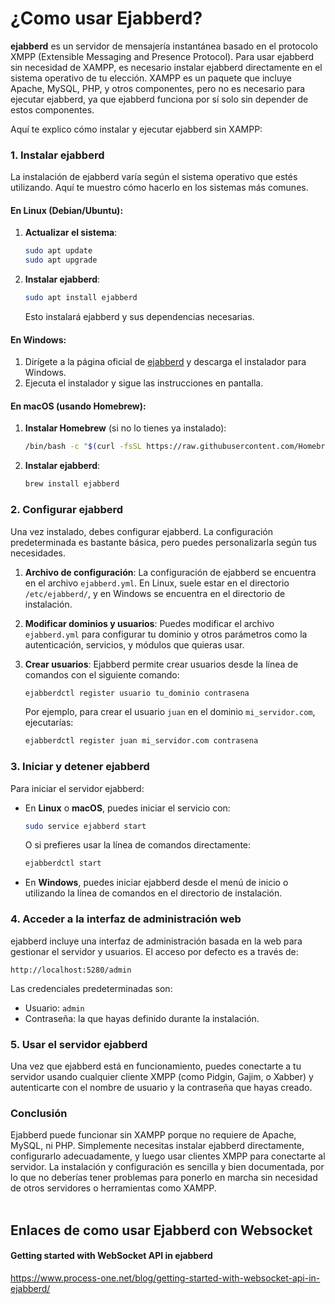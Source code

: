 # ¿Como usar Ejabberd?

**ejabberd** es un servidor de mensajería instantánea basado en el protocolo XMPP (Extensible Messaging and Presence Protocol). Para usar ejabberd sin necesidad de XAMPP, es necesario instalar ejabberd directamente en el sistema operativo de tu elección. XAMPP es un paquete que incluye Apache, MySQL, PHP, y otros componentes, pero no es necesario para ejecutar ejabberd, ya que ejabberd funciona por sí solo sin depender de estos componentes.

Aquí te explico cómo instalar y ejecutar ejabberd sin XAMPP:

### 1. **Instalar ejabberd**

La instalación de ejabberd varía según el sistema operativo que estés utilizando. Aquí te muestro cómo hacerlo en los sistemas más comunes.

#### En **Linux** (Debian/Ubuntu):
1. **Actualizar el sistema**:
   ```bash
   sudo apt update
   sudo apt upgrade
   ```

2. **Instalar ejabberd**:
   ```bash
   sudo apt install ejabberd
   ```

   Esto instalará ejabberd y sus dependencias necesarias.

#### En **Windows**:
1. Dirígete a la página oficial de [ejabberd](https://www.ejabberd.im/downloads) y descarga el instalador para Windows.
2. Ejecuta el instalador y sigue las instrucciones en pantalla.

#### En **macOS** (usando Homebrew):
1. **Instalar Homebrew** (si no lo tienes ya instalado):
   ```bash
   /bin/bash -c "$(curl -fsSL https://raw.githubusercontent.com/Homebrew/install/HEAD/install.sh)"
   ```

2. **Instalar ejabberd**:
   ```bash
   brew install ejabberd
   ```

### 2. **Configurar ejabberd**

Una vez instalado, debes configurar ejabberd. La configuración predeterminada es bastante básica, pero puedes personalizarla según tus necesidades.

1. **Archivo de configuración**:
   La configuración de ejabberd se encuentra en el archivo `ejabberd.yml`. En Linux, suele estar en el directorio `/etc/ejabberd/`, y en Windows se encuentra en el directorio de instalación.

2. **Modificar dominios y usuarios**:
   Puedes modificar el archivo `ejabberd.yml` para configurar tu dominio y otros parámetros como la autenticación, servicios, y módulos que quieras usar.

3. **Crear usuarios**:
   Ejabberd permite crear usuarios desde la línea de comandos con el siguiente comando:
   ```bash
   ejabberdctl register usuario tu_dominio contrasena
   ```

   Por ejemplo, para crear el usuario `juan` en el dominio `mi_servidor.com`, ejecutarías:
   ```bash
   ejabberdctl register juan mi_servidor.com contrasena
   ```

### 3. **Iniciar y detener ejabberd**

Para iniciar el servidor ejabberd:

- En **Linux** o **macOS**, puedes iniciar el servicio con:
  ```bash
  sudo service ejabberd start
  ```

  O si prefieres usar la línea de comandos directamente:
  ```bash
  ejabberdctl start
  ```

- En **Windows**, puedes iniciar ejabberd desde el menú de inicio o utilizando la línea de comandos en el directorio de instalación.

### 4. **Acceder a la interfaz de administración web**

ejabberd incluye una interfaz de administración basada en la web para gestionar el servidor y usuarios. El acceso por defecto es a través de:

```
http://localhost:5280/admin
```

Las credenciales predeterminadas son:
- Usuario: `admin`
- Contraseña: la que hayas definido durante la instalación.

### 5. **Usar el servidor ejabberd**

Una vez que ejabberd está en funcionamiento, puedes conectarte a tu servidor usando cualquier cliente XMPP (como Pidgin, Gajim, o Xabber) y autenticarte con el nombre de usuario y la contraseña que hayas creado.

### Conclusión

Ejabberd puede funcionar sin XAMPP porque no requiere de Apache, MySQL, ni PHP. Simplemente necesitas instalar ejabberd directamente, configurarlo adecuadamente, y luego usar clientes XMPP para conectarte al servidor. La instalación y configuración es sencilla y bien documentada, por lo que no deberías tener problemas para ponerlo en marcha sin necesidad de otros servidores o herramientas como XAMPP.<br><br>

## Enlaces de como usar Ejabberd con Websocket

#### Getting started with WebSocket API in ejabberd

https://www.process-one.net/blog/getting-started-with-websocket-api-in-ejabberd/

